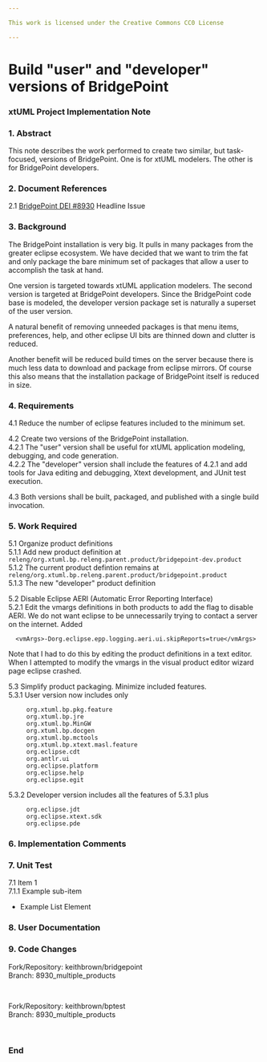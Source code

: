 ```yaml
---

This work is licensed under the Creative Commons CC0 License

---
```


# Build "user" and "developer" versions of BridgePoint
### xtUML Project Implementation Note


### 1. Abstract

This note describes the work performed to create two similar, but task-focused,
versions of BridgePoint.  One is for xtUML modelers.  The other is for BridgePoint
developers.  

### 2. Document References

<a id="2.1"></a>2.1 [BridgePoint DEI #8930](https://support.onefact.net/issues/8930) Headline Issue    

### 3. Background

The BridgePoint installation is very big.  It pulls in many packages from the 
greater eclipse ecosystem.  We have decided that we want to trim the fat and 
only package the bare minimum set of packages that allow a user to accomplish
the task at hand.  

One version is targeted towards xtUML application modelers.  The second version
is targeted at BridgePoint developers.  Since the BridgePoint code base is 
modeled, the developer version package set is naturally a superset of the user
version.   

A natural benefit of removing unneeded packages is that menu items, preferences,
help, and other eclipse UI bits are thinned down and clutter is reduced.   

Another benefit will be reduced build times on the server because there is much
less data to download and package from eclipse mirrors.  Of course this also 
means that the installation package of BridgePoint itself is reduced in size.  

### 4. Requirements

4.1 Reduce the number of eclipse features included to the minimum set.   

4.2 Create two versions of the BridgePoint installation.  
4.2.1  The "user" version shall be useful for xtUML application modeling,
  debugging, and code generation.  
4.2.2  The "developer" version shall include the features of 4.2.1 and add tools
  for Java editing and debugging, Xtext development, and JUnit test execution.  

4.3  Both versions shall be built, packaged, and published with a single build 
  invocation.  

### 5. Work Required

5.1 Organize product definitions  
5.1.1  Add new product definition at ```releng/org.xtuml.bp.releng.parent.product/bridgepoint-dev.product```  
5.1.2  The current product defintion remains at ```releng/org.xtuml.bp.releng.parent.product/bridgepoint.product```  
5.1.3  The new "developer" product definition 

5.2 Disable Eclipse AERI (Automatic Error Reporting Interface)  
5.2.1  Edit the vmargs definitions in both products to add the flag to disable
  AERI.  We do not want eclipse to be unnecessarily trying to contact a server
  on the internet.  Added
  
```
  <vmArgs>-Dorg.eclipse.epp.logging.aeri.ui.skipReports=true</vmArgs>
```

  Note that I had to do this by editing the product definitions in a text editor. When
  I attempted to modify the vmargs in the visual product editor wizard page eclipse
  crashed.  
  
5.3  Simplify product packaging.  Minimize included features.  
5.3.1  User version now includes only

```
     org.xtuml.bp.pkg.feature
     org.xtuml.bp.jre
     org.xtuml.bp.MinGW
     org.xtuml.bp.docgen
     org.xtuml.bp.mctools
     org.xtuml.bp.xtext.masl.feature
     org.eclipse.cdt
     org.antlr.ui
     org.eclipse.platform
     org.eclipse.help
     org.eclipse.egit
```
 
5.3.2  Developer version includes all the features of 5.3.1 plus
 
```
     org.eclipse.jdt
     org.eclipse.xtext.sdk
     org.eclipse.pde
```
 
### 6. Implementation Comments


### 7. Unit Test

7.1 Item 1  
7.1.1 Example sub-item
* Example List Element


### 8. User Documentation


### 9. Code Changes

Fork/Repository: keithbrown/bridgepoint  
Branch: 8930_multiple_products  

<pre>

</pre>

Fork/Repository: keithbrown/bptest  
Branch: 8930_multiple_products  

<pre>

</pre>

### End

